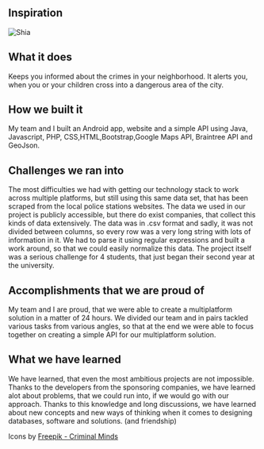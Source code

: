 ## Inspiration
![Shia](http://assets6.pop-buzz.com/2015/22/shia-labeouf-patriotic-motivational-1433169378-responsive-large-0.png)

## What it does
Keeps you informed about the crimes in your neighborhood. It alerts you, when you or your children cross into a dangerous area of the city. 

## How we built it
My team and I built an Android app, website and a simple API using Java, Javascript, PHP, CSS,HTML,Bootstrap,Google Maps API, Braintree API and GeoJson.

## Challenges we ran into
The most difficulties we had with getting our technology stack to work across multiple platforms, but still using this same data set, that has been scraped from the local police stations websites. The data we used in our project is publicly accessible, but there do exist companies, that collect this kinds of data extensively. The data was in .csv format and sadly, it was not divided between columns, so every row was a very long string with lots of information in it. We had to parse it using regular expressions and built a work around, so that we could easily normalize this data. The project itself was a serious challenge for 4 students, that just began their second year at the university. 


## Accomplishments that we are proud of
My team and I are proud, that we were able to create a multiplatform solution in a matter of 24 hours. We divided our team and in pairs tackled various tasks from various angles, so that at the end we were able to focus together on creating a simple API for our multiplatform solution.

## What we have learned
We have learned, that even the most ambitious projects are not impossible. Thanks to the developers from the sponsoring companies, we have learned alot about problems, that we could run into, if we would go with our approach. Thanks to this knowledge and long discussions, we have learned about new concepts and new ways of thinking when it comes to designing databases, software and solutions. (and friendship)


Icons by [Freepik - Criminal Minds](http://www.flaticon.com/authors/freepik)
